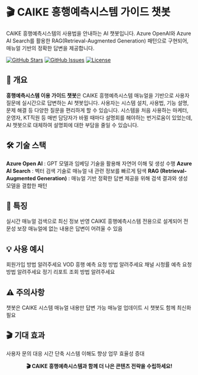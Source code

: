 # 🎬 CAIKE 흥행예측시스템 가이드 챗봇

CAIKE 흥행예측시스템의 사용법을 안내하는 AI 챗봇입니다. Azure OpenAI와 Azure AI Search를 활용한 RAG(Retrieval-Augmented Generation) 패턴으로 구현되어, 매뉴얼 기반의 정확한 답변을 제공합니다.

[![GitHub Stars](https://img.shields.io/github/stars/JeongHyeon-Kang/caikebot)](https://github.com/JeongHyeon-Kang/caikebot)
[![GitHub Issues](https://img.shields.io/github/issues/JeongHyeon-Kang/caikebot)](https://github.com/JeongHyeon-Kang/caikebot/issues)
[![License](https://img.shields.io/badge/license-MIT-blue.svg)](LICENSE)

## 🚀 개요
**흥행예측시스템 이용 가이드 챗봇**은 CAIKE 흥행예측시스템 매뉴얼을 기반으로 사용자 질문에 실시간으로 답변하는 AI 챗봇입니다.
사용자는 시스템 설치, 사용법, 기능 설명, 문제 해결 등 다양한 질문을 편리하게 할 수 있습니다.
시스템을 처음 사용하는 마케터, 운영자, KT직원 등 매번 담당자가 바뀔 때마다 설명회를 해야하는 번거로움이 있었는데,
AI 챗봇으로 대체하여 설명회에 대한 부담을 줄일 수 있습니다.

## 🛠️ 기술 스택
**Azure Open AI** : GPT 모델과 임베딩 기술을 활용해 자연어 이해 및 생성 수행
**Azure AI Search** : 벡터 검색 기술로 매뉴얼 내 관련 정보를 빠르게 탐색
**RAG (Retrieval-Augmented Generation)** : 매뉴얼 기반 정확한 답변 제공을 위해 검색 결과와 생성 모델을 결합한 패턴

## 🎯 특징
실시간 매뉴얼 검색으로 최신 정보 반영
CAIKE 흥행예측시스템 전용으로 설계되어 전문성 보장
매뉴얼에 없는 내용은 답변이 어려울 수 있음

## 💡 사용 예시
회원가입 방법 알려주세요
VOD 흥행 예측 요청 방법 알려주세요
채널 시청률 예측 요청 방법 알려주세요
정기 리포트 조회 방법 알려주세요

## ⚠️ 주의사항
챗봇은 CAIKE 시스템 매뉴얼 내용만 답변 가능
매뉴얼 업데이트 시 챗봇도 함께 최신화 필요

## 🎬 기대 효과
사용자 문의 대응 시간 단축
시스템 이해도 향상
업무 효율성 증대

<div align="center">

**🎬 CAIKE 흥행예측시스템과 함께 더 나은 콘텐츠 전략을 수립하세요!**

</div>